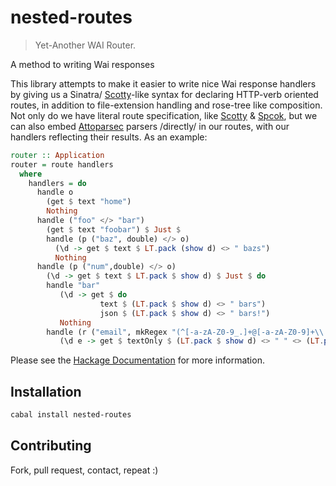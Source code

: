 nested-routes
=============

> Yet-Another WAI Router.

A method to writing Wai responses

This library attempts to make it easier to write nice Wai response handlers
by giving us a Sinatra/
[Scotty](https://hackage.haskell.org/package/scotty)-like syntax for declaring HTTP-verb oriented
routes, in addition to file-extension handling and rose-tree like composition.
Not only do we have literal route specification, like
[Scotty](https://hackage.haskell.org/package/scotty) &
[Spcok](https://hackage.haskell.org/package/spock), but we
can also embed
[Attoparsec](https://hackage.haskell.org/package/attoparsec)
parsers /directly/ in our routes, with our handlers
reflecting their results. As an example:
 
```haskell 
router :: Application
router = route handlers
  where
    handlers = do
      handle o
        (get $ text "home")
        Nothing
      handle ("foo" </> "bar")
        (get $ text "foobar") $ Just $
        handle (p ("baz", double) </> o)
          (\d -> get $ text $ LT.pack (show d) <> " bazs")
          Nothing
      handle (p ("num",double) </> o)
        (\d -> get $ text $ LT.pack $ show d) $ Just $ do
        handle "bar"
           (\d -> get $ do
                    text $ (LT.pack $ show d) <> " bars")
                    json $ (LT.pack $ show d) <> " bars!")
           Nothing
        handle (r ("email", mkRegex "(^[-a-zA-Z0-9_.]+@[-a-zA-Z0-9]+\\.[-a-zA-Z0-9.]+$)") </> o)
           (\d e -> get $ textOnly $ (LT.pack $ show d) <> " " <> (LT.pack $ show e)
```

Please see the [Hackage Documentation](http://hackage.haskell.org/package/nested-routes)
for more information.

## Installation

```bash
cabal install nested-routes
```

## Contributing

Fork, pull request, contact, repeat :)
